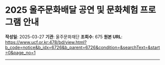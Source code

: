 # 2025 울주문화배달 공연 및 문화체험 프로그램 안내

**작성일**: 2025-03-27
**기관**: 울주문화재단
**조회수**: 675
**원본 URL**: https://www.ucf.or.kr:478/bd/view.html?b_code=notice&b_idx=6726&b_parent=6726&condition=&searchText=&start=0&page_no=1

---
